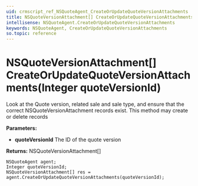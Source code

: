 ```yaml
---
uid: crmscript_ref_NSQuoteAgent_CreateOrUpdateQuoteVersionAttachments
title: NSQuoteVersionAttachment[] CreateOrUpdateQuoteVersionAttachments(Integer quoteVersionId)
intellisense: NSQuoteAgent.CreateOrUpdateQuoteVersionAttachments
keywords: NSQuoteAgent, CreateOrUpdateQuoteVersionAttachments
so.topic: reference
---
```


# NSQuoteVersionAttachment[] CreateOrUpdateQuoteVersionAttachments(Integer quoteVersionId)

Look at the Quote version, related sale and sale type, and ensure that the correct NSQuoteVersionAttachment records exist. This method may create or delete records

**Parameters:**
 - **quoteVersionId** The ID of the quote version

**Returns:** NSQuoteVersionAttachment[]

```crmscript
NSQuoteAgent agent;
Integer quoteVersionId;
NSQuoteVersionAttachment[] res = agent.CreateOrUpdateQuoteVersionAttachments(quoteVersionId);
```

